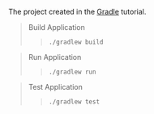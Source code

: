The project created in the [Gradle](https://ktor.io/docs/gradle.html) tutorial.

> Build Application
>> ```./gradlew build```

> Run Application
>> ```./gradlew run```
 
> Test Application
>> ```./gradlew test```